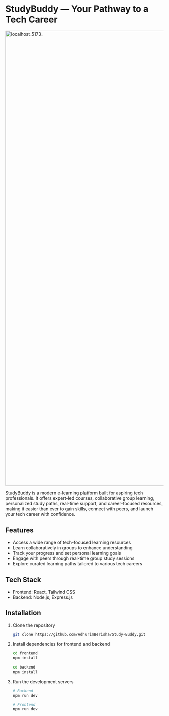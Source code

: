 # StudyBuddy — Your Pathway to a Tech Career

<img width="2560" height="1440" alt="localhost_5173_" src="https://github.com/user-attachments/assets/7296ae6a-7717-4f58-afee-a5d5f4e838ff" />

StudyBuddy is a modern e-learning platform built for aspiring tech professionals. It offers expert-led courses, collaborative group learning, personalized study paths, real-time support, and career-focused resources, making it easier than ever to gain skills, connect with peers, and launch your tech career with confidence.

## Features
- Access a wide range of tech-focused learning resources  
- Learn collaboratively in groups to enhance understanding  
- Track your progress and set personal learning goals
- Engage with peers through real-time group study sessions
- Explore curated learning paths tailored to various tech careers

## Tech Stack

- Frontend: React, Tailwind CSS  
- Backend: Node.js, Express.js  

## Installation

1. Clone the repository  
    ```bash
    git clone https://github.com/AdhurimBerisha/Study-Buddy.git
    ```

2. Install dependencies for frontend and backend  
    ```bash
    cd frontend
    npm install

    cd backend
    npm install
    ```

3. Run the development servers  
    ```bash
    # Backend
    npm run dev

    # Frontend
    npm run dev
    ```
